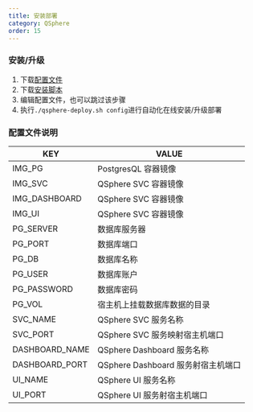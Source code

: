 ```yaml
---
title: 安装部署
category: QSphere
order: 15
---
```


### 安装/升级

1. 下载[配置文件](https://gitee.com/QualitySphere/qsphere-deploy/raw/master/config)
2. 下载[安装脚本](https://gitee.com/QualitySphere/qsphere-deploy/raw/master/qsphere-deploy.sh)
3. 编辑配置文件，也可以跳过该步骤
4. 执行`./qsphere-deploy.sh config`进行自动化在线安装/升级部署

### 配置文件说明

KEY | VALUE
-- | --
IMG_PG | PostgresQL 容器镜像 
IMG_SVC | QSphere SVC 容器镜像 
IMG_DASHBOARD | QSphere SVC 容器镜像 
IMG_UI | QSphere SVC 容器镜像 
PG_SERVER | 数据库服务器
PG_PORT | 数据库端口
PG_DB | 数据库名称
PG_USER | 数据库账户
PG_PASSWORD | 数据库密码
PG_VOL | 宿主机上挂载数据库数据的目录
SVC_NAME | QSphere SVC 服务名称
SVC_PORT | QSphere SVC 服务映射宿主机端口
DASHBOARD_NAME| QSphere Dashboard 服务名称
DASHBOARD_PORT| QSphere Dashboard 服务射宿主机端口
UI_NAME| QSphere UI 服务名称
UI_PORT| QSphere UI 服务射宿主机端口

